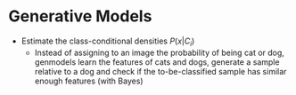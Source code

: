 # Generative Models

- Estimate the class-conditional densities $P(x|C_i)$
  - Instead of assigning to an image the probability of being cat or dog, genmodels learn the features of cats and dogs, generate a sample relative to a dog and check if the to-be-classified sample has similar enough features (with Bayes)
